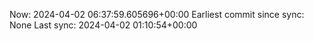 Now: 2024-04-02 06:37:59.605696+00:00 Earliest commit since sync: None Last sync: 2024-04-02 01:10:54+00:00
